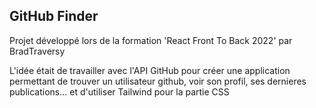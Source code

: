 GitHub Finder 
---
Projet développé lors de la formation 'React Front To Back 2022' par BradTraversy 

L'idée était de travailler avec l'API GitHub pour créer une application permettant de trouver un utilisateur github, voir son profil, ses dernieres publications... et d'utiliser Tailwind pour la partie CSS
